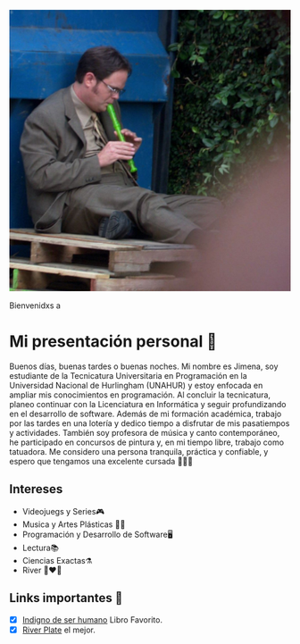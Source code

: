 ![Logo UNAHUR](./assets/xd.jpg)

Bienvenidxs a
# Mi presentación personal 🎉 

Buenos días, buenas tardes o buenas noches.
Mi nombre es Jimena, soy estudiante de la Tecnicatura Universitaria en Programación en la Universidad Nacional de Hurlingham (UNAHUR) y estoy enfocada en ampliar mis conocimientos en programación. Al concluir la tecnicatura, planeo continuar con la Licenciatura en Informática y seguir profundizando en el desarrollo de software.
Además de mi formación académica, trabajo por las tardes en una lotería y dedico tiempo a disfrutar de mis pasatiempos y actividades.
También soy profesora de música y canto contemporáneo, he participado en concursos de pintura y, en mi tiempo libre, trabajo como tatuadora.
Me considero una persona tranquila, práctica y confiable, y espero que tengamos una excelente cursada 🫶🏻✨

## Intereses
* Videojuegs y Series🎮
* Musica y Artes Plásticas 🎼🎨
* Programación y Desarrollo de Software🖥️
* Lectura📚
* Ciencias Exactas⚗️
* River 🤍❤️🤍


## Links importantes :monocle_face:
- [x] [Indigno de ser humano](https://www.waldhuter.com.ar/Papel/9788493741372/Indigno+De+Ser+Humano) Libro Favorito.
- [x] [River Plate](https://www.cariverplate.com.ar/) el mejor.
